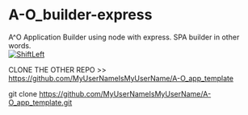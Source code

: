 # A-O_builder-express
A^O Application Builder using node with express. SPA builder in other words.  
[![ShiftLeft](https://github.com/MyUserNameIsMyUserName/A-O_builder-express/actions/workflows/shiftleft.yml/badge.svg)](https://github.com/MyUserNameIsMyUserName/A-O_builder-express/actions/workflows/shiftleft.yml)

CLONE THE OTHER REPO >> 
https://github.com/MyUserNameIsMyUserName/A-O_app_template

git clone https://github.com/MyUserNameIsMyUserName/A-O_app_template.git
